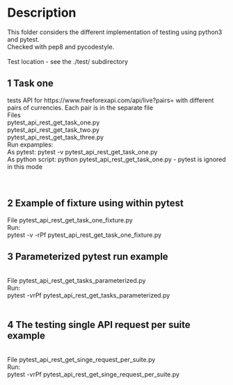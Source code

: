 <h1>Description</h1>
This folder considers the different implementation of testing using python3 and pytest. </br>
Checked with pep8 and pycodestyle.</br>
</br>
Test location - see the ./test/ subdirectory
</br>
<h2>1 Task one</h2>
 tests API for https://www.freeforexapi.com/api/live?pairs= with different pairs of currencies. Each pair is in the separate file</br>
Files</br>
pytest_api_rest_get_task_one.py</br>
pytest_api_rest_get_task_two.py</br>
pytest_api_rest_get_task_three.py</br>
Run expamples:</br>
As pytest: pytest -v pytest_api_rest_get_task_one.py</br>
As python script: python pytest_api_rest_get_task_one.py - pytest is ignored in this mode</br>
</br>
</br>
<h2>2 Example of fixture using within pytest</h2>
File pytest_api_rest_get_task_one_fixture.py</br>
Run:</br>
pytest -v -rPf pytest_api_rest_get_task_one_fixture.py
</br>
<h2>3 Parameterized pytest run example</h2></br>
File pytest_api_rest_get_tasks_parameterized.py</br>
Run:</br>
pytest -vrPf pytest_api_rest_get_tasks_parameterized.py</br>
</br>
<h2>4 The testing single API request per suite example</h2></br>
File pytest_api_rest_get_singe_request_per_suite.py</br>
Run:</br>
pytest -vrPf pytest_api_rest_get_singe_request_per_suite.py</br>
</br>